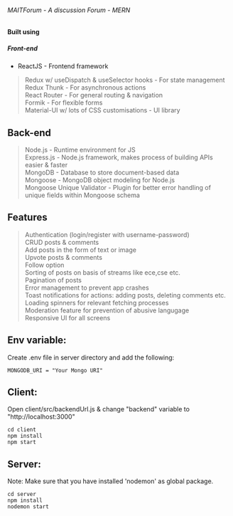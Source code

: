 ###### MAITForum - A discussion Forum - MERN
#### Built using
##### Front-end
* ReactJS - Frontend framework <br>
>Redux w/ useDispatch & useSelector hooks - For state management <br>
>Redux Thunk - For asynchronous actions <br>
>React Router - For general routing & navigation <br>
>Formik - For flexible forms <br>
>Material-UI w/ lots of CSS customisations - UI library <br>
## Back-end
>Node.js - Runtime environment for JS <br>
>Express.js - Node.js framework, makes process of building APIs easier & faster <br>
>MongoDB - Database to store document-based data <br>
>Mongoose - MongoDB object modeling for Node.js <br>
>Mongoose Unique Validator - Plugin for better error handling of unique fields within Mongoose schema <br>
## Features
>Authentication (login/register with username-password) <br>
>CRUD posts & comments <br>
>Add posts in the form of text or image <br>
>Upvote posts & comments <br>
>Follow option <br>
>Sorting of posts on basis of streams like ece,cse etc. <br>
>Pagination of posts <br>
>Error management to prevent app crashes <br>
>Toast notifications for actions: adding posts, deleting comments etc. <br>
>Loading spinners for relevant fetching processes <br>
>Moderation feature for prevention of abusive langugage <br>
>Responsive UI for all screens <br>

## Env variable:
Create .env file in server directory and add the following: <br>

```
MONGODB_URI = "Your Mongo URI"
```

## Client:
Open client/src/backendUrl.js & change "backend" variable to "http://localhost:3000"
```
cd client
npm install
npm start
```
## Server:
Note: Make sure that you have installed 'nodemon' as global package.
```
cd server
npm install
nodemon start
```
